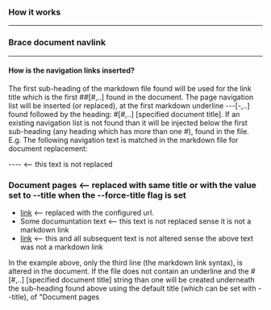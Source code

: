 ### How it works 

----
### Brace document navlink

----


#### How is the navigation links inserted?

The first sub-heading of the markdown file found will be used for the link title which is the first ##[#,..]
found in the document. The page navigation list will be inserted (or replaced), at the first markdown 
underline ---[-,..] found followed by the heading: #[#,..] [specified document title]. If an existing 
navigation list is not found than it will be injected below the first sub-heading (any heading which has
more than one #), found in the file. E.g. The following navigation text is matched in the markdown file for 
document replacement:

  ----                         <-- this text is not replaced
  ### Document pages           <-- replaced with same title or with the value set to --title when the --force-title flag is set
  * [link](url)                <-- replaced with the configured url.
  * Some documuntation text    <-- this text is not replaced sense it is not a markdown link
  * [link](url)                <-- this and all subsequent text is not altered sense the above text was not a markdown link

In the example above, only the third line (the markdown link syntax), is altered in the document. If the 
file does not contain an underline and the #[#,..] [specified document title] string than one will be created
underneath the sub-heading found above using the default title (which can be set with --title), of "Document pages

